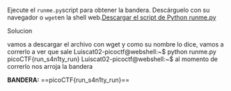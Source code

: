 Ejecute el `runme.py`script para obtener la bandera. Descárguelo con su navegador o `wget`en la shell web.[Descargar el script de Python runme.py](https://artifacts.picoctf.net/c/34/runme.py)


Solucion


vamos a descargar el archivo con wget y como su nombre lo dice, vamos a correrlo a ver que sale
Luiscat02-picoctf@webshell:~$ python runme.py 
picoCTF{run_s4n1ty_run}
Luiscat02-picoctf@webshell:~$ 
al momento de correrlo nos arroja la bandera

**BANDERA:**
==picoCTF{run_s4n1ty_run}==
